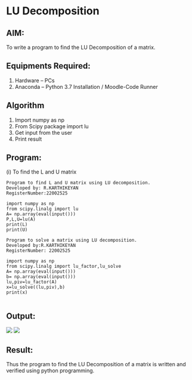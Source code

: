 # LU Decomposition 

## AIM:
To write a program to find the LU Decomposition of a matrix.

## Equipments Required:
1. Hardware – PCs
2. Anaconda – Python 3.7 Installation / Moodle-Code Runner

## Algorithm
1. Import numpy as np
2. From Scipy package import lu
3. Get input from the user 
4. Print result

## Program:
(i) To find the L and U matrix
```
Program to find L and U matrix using LU decomposition.
Developed by: R.KARTHIKEYAN
RegisterNumber:22002525

import numpy as np
from scipy.linalg import lu
A= np.array(eval(input()))
P,L,U=lu(A)
print(L)
print(U)
````
```
Program to solve a matrix using LU decomposition.
Developed by:R.KARTHIKEYAN
RegisterNumber: 22002525

import numpy as np
from scipy.linalg import lu_factor,lu_solve
A= np.array(eval(input()))
b= np.array(eval(input()))
lu,piv=lu_factor(A)
x=lu_solve((lu,piv),b)
print(x)
 
 ````
 

## Output:
![](lu1.png)
![](lu2.png)


## Result:
Thus the program to find the LU Decomposition of a matrix is written and verified using python programming.

